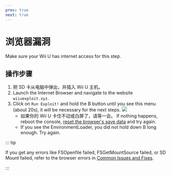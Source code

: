 ```yaml
---
prev: true
next: true
---
```


# 浏览器漏洞

Make sure your Wii U has internet access for this step.

## 操作步骤

1. 把 SD 卡从电脑中弹出，并插入 Wii U 主机。
2. Launch the Internet Browser and navigate to the website `wiiuexploit.xyz`.
3. Click on `Run Exploit!` and hold the B button until you see this menu (about 20s), it will be necessary for the next steps.
    ![](/assets/img/guide/PLL.png)
    - 如果你的 Wii U 卡住不动或白屏了，请等一会。 If nothing happens, reboot the console, [reset the browser's save data](https://en-americas-support.nintendo.com/app/answers/detail/a_id/1507/~/how-to-delete-the-internet-browser-history) and try again.
    - If you see the EnvironmentLoader, you did not hold down B long enough. Try again.

::: tip

If you get any errors like FSOpenfile failed, FSGetMountSource failed, or SD Mount failed, refer to the browser errors in [Common Issues and Fixes](../common-issues-fixes).

:::
